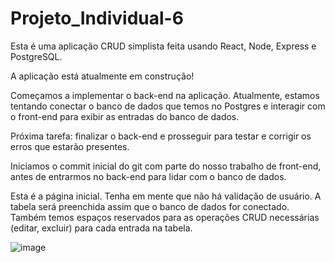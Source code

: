# Projeto_Individual-6

Esta é uma aplicação CRUD simplista feita usando React, Node, Express e PostgreSQL.

A aplicação está atualmente em construção!

Começamos a implementar o back-end na aplicação. Atualmente, estamos tentando conectar o banco de dados que temos no Postgres e interagir com o front-end para exibir as entradas do banco de dados.

Próxima tarefa: finalizar o back-end e prosseguir para testar e corrigir os erros que estarão presentes.

Iniciamos o commit inicial do git com parte do nosso trabalho de front-end, antes de entrarmos no back-end para lidar com o banco de dados.

Esta é a página inicial. Tenha em mente que não há validação de usuário. A tabela será preenchida assim que o banco de dados for conectado. Também temos espaços reservados para as operações CRUD necessárias (editar, excluir) para cada entrada na tabela.


![image](https://user-images.githubusercontent.com/91724132/149516086-f1ed6e8f-bcbc-41b1-9038-09d2edaa59e4.png)
